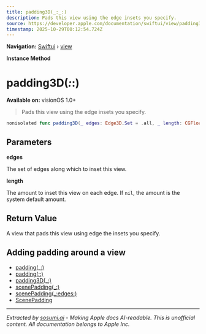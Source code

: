 ```yaml
---
title: padding3D(_:_:)
description: Pads this view using the edge insets you specify.
source: https://developer.apple.com/documentation/swiftui/view/padding3d(_:_:)
timestamp: 2025-10-29T00:12:54.724Z
---
```


**Navigation:** [Swiftui](/documentation/swiftui) › [view](/documentation/swiftui/view)

**Instance Method**

# padding3D(_:_:)

**Available on:** visionOS 1.0+

> Pads this view using the edge insets you specify.

```swift
nonisolated func padding3D(_ edges: Edge3D.Set = .all, _ length: CGFloat? = nil) -> some View
```

## Parameters

**edges**

The set of edges along which to inset this view.



**length**

The amount to inset this view on each edge. If `nil`, the amount is the system default amount.



## Return Value

A view that pads this view using edge the insets you specify.

## Adding padding around a view

- [padding(_:)](/documentation/swiftui/view/padding(_:))
- [padding(_:_:)](/documentation/swiftui/view/padding(_:_:))
- [padding3D(_:)](/documentation/swiftui/view/padding3d(_:))
- [scenePadding(_:)](/documentation/swiftui/view/scenepadding(_:))
- [scenePadding(_:edges:)](/documentation/swiftui/view/scenepadding(_:edges:))
- [ScenePadding](/documentation/swiftui/scenepadding)

---

*Extracted by [sosumi.ai](https://sosumi.ai) - Making Apple docs AI-readable.*
*This is unofficial content. All documentation belongs to Apple Inc.*

